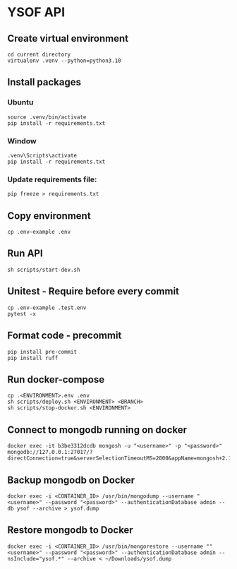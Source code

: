 # YSOF API

## Create virtual environment

```
cd current directory
virtualenv .venv --python=python3.10
```

## Install packages

### Ubuntu

```
source .venv/bin/activate
pip install -r requirements.txt
```

### Window

```
.venv\Scripts\activate
pip install -r requirements.txt
```

### Update requirements file:

```
pip freeze > requirements.txt
```

## Copy environment

```
cp .env-example .env
```

## Run API

```
sh scripts/start-dev.sh
```

## Unitest - Require before every commit

```
cp .env-example .test.env
pytest -x
```

## Format code - precommit

```
pip install pre-commit
pip install ruff
```

## Run docker-compose

```
cp .<ENVIRONMENT>.env .env
sh scripts/deploy.sh <ENVIRONMENT> <BRANCH>
sh scripts/stop-docker.sh <ENVIRONMENT>
```

## Connect to mongodb running on docker

```
docker exec -it b3be3312dcdb mongosh -u "<username>" -p "<password>"
mongodb://127.0.0.1:27017/?directConnection=true&serverSelectionTimeoutMS=2000&appName=mongosh+2.1.1
```

## Backup mongodb on Docker

```
docker exec -i <CONTAINER_ID> /usr/bin/mongodump --username "<username>" --password "<password>" --authenticationDatabase admin --db ysof --archive > ysof.dump
```

## Restore mongodb to Docker

```
docker exec -i <CONTAINER_ID> /usr/bin/mongorestore --username ""<username>" --password "<password>" --authenticationDatabase admin --nsInclude="ysof.*" --archive < ~/Downloads/ysof.dump
```
